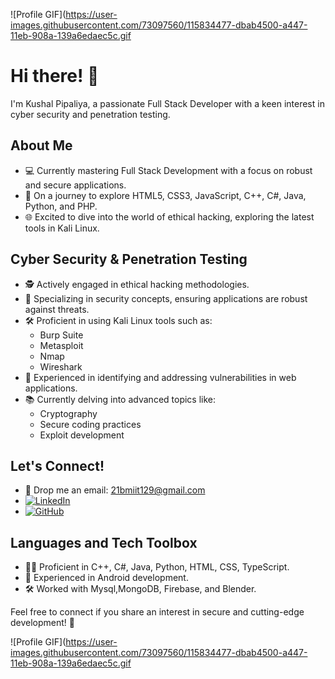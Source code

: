 

![Profile GIF](https://user-images.githubusercontent.com/73097560/115834477-dbab4500-a447-11eb-908a-139a6edaec5c.gif

# Hi there! 👋

I'm Kushal Pipaliya, a passionate Full Stack Developer with a keen interest in cyber security and penetration testing.

## About Me
- 💻 Currently mastering Full Stack Development with a focus on robust and secure applications.
- 🚀 On a journey to explore HTML5, CSS3, JavaScript, C++, C#, Java, Python, and PHP.
- 🌐 Excited to dive into the world of ethical hacking, exploring the latest tools in Kali Linux.


## Cyber Security & Penetration Testing
- 🕵️ Actively engaged in ethical hacking methodologies.
- 🔐 Specializing in security concepts, ensuring applications are robust against threats.
- 🛠️ Proficient in using Kali Linux tools such as:
  - Burp Suite
  - Metasploit
  - Nmap
  - Wireshark
- 🚨 Experienced in identifying and addressing vulnerabilities in web applications.
- 📚 Currently delving into advanced topics like:
  - Cryptography
  - Secure coding practices
  - Exploit development

## Let's Connect!
- 📧 Drop me an email: 21bmiit129@gmail.com
- [![LinkedIn](path_to_linkedin_logo)](https://www.linkedin.com/in/kushal-pipaliya)
- [![GitHub](path_to_github_logo)](https://github.com/Kushal129)

## Languages and Tech Toolbox
- 👨‍💻 Proficient in C++, C#, Java, Python, HTML, CSS, TypeScript.
- 📱 Experienced in Android development.
- 🛠️ Worked with Mysql,MongoDB, Firebase, and Blender.

Feel free to connect if you share an interest in secure and cutting-edge development! 🚀




![Profile GIF](https://user-images.githubusercontent.com/73097560/115834477-dbab4500-a447-11eb-908a-139a6edaec5c.gif
